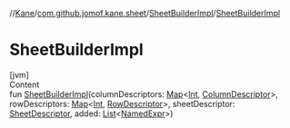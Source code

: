//[Kane](../../index.md)/[com.github.jomof.kane.sheet](../index.md)/[SheetBuilderImpl](index.md)/[SheetBuilderImpl](-sheet-builder-impl.md)



# SheetBuilderImpl  
[jvm]  
Content  
fun [SheetBuilderImpl](-sheet-builder-impl.md)(columnDescriptors: [Map](https://kotlinlang.org/api/latest/jvm/stdlib/kotlin.collections/-map/index.html)<[Int](https://kotlinlang.org/api/latest/jvm/stdlib/kotlin/-int/index.html), [ColumnDescriptor](../-column-descriptor/index.md)>, rowDescriptors: [Map](https://kotlinlang.org/api/latest/jvm/stdlib/kotlin.collections/-map/index.html)<[Int](https://kotlinlang.org/api/latest/jvm/stdlib/kotlin/-int/index.html), [RowDescriptor](../-row-descriptor/index.md)>, sheetDescriptor: [SheetDescriptor](../-sheet-descriptor/index.md), added: [List](https://kotlinlang.org/api/latest/jvm/stdlib/kotlin.collections/-list/index.html)<[NamedExpr](../../com.github.jomof.kane/-named-expr/index.md)>)  




